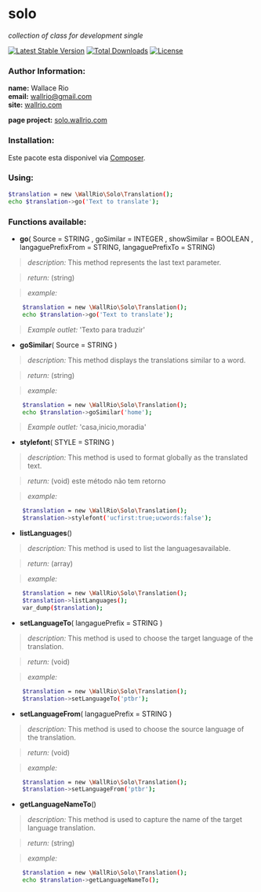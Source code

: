 solo
====

<em>collection of class for development single</em>


[![Latest Stable Version](https://poser.pugx.org/wallrio/solo/v/stable.svg)](https://packagist.org/packages/wallrio/solo)
[![Total Downloads](https://poser.pugx.org/wallrio/solo/downloads.svg)](https://packagist.org/packages/wallrio/solo)
[![License](https://poser.pugx.org/wallrio/solo/license.svg)](https://packagist.org/packages/wallrio/solo)



### Author Information:
<strong>name:</strong> Wallace Rio<br>
<strong>email:</strong> wallrio@gmail.com<br>
<strong>site:</strong> [wallrio.com](http://wallrio.com/ "WallRio.com")

<strong>page project:</strong> [solo.wallrio.com](http://solo.wallrio.com/ "solo.wallrio.com")


### Installation:

Este pacote esta disponivel via [Composer](https://packagist.org/packages/wallrio/solo).

### Using:	

```sh
$translation = new \WallRio\Solo\Translation();     
echo $translation->go('Text to translate');
```

### Functions available:




+ <strong>go</strong>( Source = STRING , goSimilar = INTEGER , showSimilar = BOOLEAN , langaguePrefixFrom = STRING, langaguePrefixTo = STRING)

><i>description:</i> This method represents the last text parameter.

><i>return:</i> (string)

><i>example:</i>
```sh
	$translation = new \WallRio\Solo\Translation();     
	echo $translation->go('Text to translate');		
```

><i>Example outlet:</i> 'Texto para traduzir'





+ <strong>goSimilar</strong>( Source = STRING )

><i>description:</i> This method displays the translations similar to a word.

><i>return:</i> (string)

><i>example:</i>
```sh
	$translation = new \WallRio\Solo\Translation();     
	echo $translation->goSimilar('home');
```

><i>Example outlet:</i> 'casa,inicio,moradia'





+ <strong>stylefont</strong>( STYLE = STRING )

><i>description:</i> This method is used to format globally as the translated text.

><i>return:</i> (void) este método não tem retorno

><i>example:</i>
```sh
	$translation = new \WallRio\Solo\Translation();  
	$translation->stylefont('ucfirst:true;ucwords:false');
```






+ <strong>listLanguages</strong>()

><i>description:</i> This method is used to list the languages ​​available.

><i>return:</i> (array)

><i>example:</i>
```sh
	$translation = new \WallRio\Solo\Translation();  
	$translation->listLanguages();
	var_dump($translation);
```





+ <strong>setLanguageTo</strong>( langaguePrefix = STRING )

><i>description:</i> This method is used to choose the target language of the translation.

><i>return:</i> (void)

><i>example:</i>
```sh
	$translation = new \WallRio\Solo\Translation();  
	$translation->setLanguageTo('ptbr');		
```







+ <strong>setLanguageFrom</strong>( langaguePrefix = STRING )

><i>description:</i> This method is used to choose the source language of the translation.

><i>return:</i> (void)

><i>example:</i>
```sh
	$translation = new \WallRio\Solo\Translation();  
	$translation->setLanguageFrom('ptbr');		
```







+ <strong>getLanguageNameTo</strong>()

><i>description:</i> This method is used to capture the name of the target language translation.

><i>return:</i> (string)

><i>example:</i>
```sh
	$translation = new \WallRio\Solo\Translation();  
	echo $translation->getLanguageNameTo();		
```
